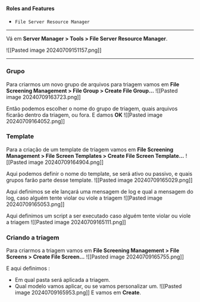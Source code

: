 #### Roles and Features
- `File Server Resource Manager`

---

Vá em **Server Manager > Tools > File Server Resource Manager**.

![[Pasted image 20240709151157.png]]

---

### Grupo

Para criarmos um novo grupo de arquivos para triagem vamos em **File Screening Management > File Group > Create File Group...**
![[Pasted image 20240709163723.png]]

Então podemos escolher o nome do grupo de triagem, quais arquivos ficarão dentro da triagem, ou fora. E damos **OK**
![[Pasted image 20240709164052.png]]

### Template

Para a criação de um template de triagem vamos em **File Screening Management > File Screen Templates > Create File Screen Template...**
![[Pasted image 20240709164904.png]]

Aqui podemos definir o nome do template, se será ativo ou passivo, e quais grupos farão parte desse template.
![[Pasted image 20240709165029.png]]

Aqui definimos se ele lançará uma mensagem de log e qual a mensagem do log, caso alguém tente violar ou viole a triagem
![[Pasted image 20240709165053.png]]

Aqui definimos um script a ser executado caso alguém tente violar ou viole a triagem
![[Pasted image 20240709165111.png]]

### Criando a triagem

Para criarmos a triagem vamos em **File Screening Management > File Screens > Create File Screen...**
![[Pasted image 20240709165755.png]]

E aqui definimos :
- Em qual pasta será aplicada a triagem.
- Qual modelo vamos aplicar, ou se vamos personalizar um.
![[Pasted image 20240709165953.png]]
E vamos em **Create**.